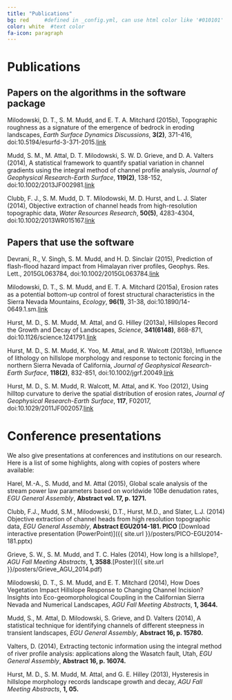 ```yaml
---
title: "Publications"
bg: red     #defined in _config.yml, can use html color like '#010101'
color: white  #text color
fa-icon: paragraph
---
```


# Publications

## Papers on the algorithms in the software package

Milodowski, D. T., S. M. Mudd, and E. T. A. Mitchard (2015b), Topographic roughness as a signature of the emergence of bedrock in eroding landscapes, *Earth Surface Dynamics Discussions*, **3(2)**, 371-416, doi:10.5194/esurfd-3-371-2015.[link](http://www.earth-surf-dynam-discuss.net/3/371/2015/esurfd-3-371-2015.html)

Mudd, S. M., M. Attal, D. T. Milodowski, S. W. D. Grieve, and D. A. Valters (2014), A statistical framework to quantify spatial variation in channel gradients using the integral method of channel profile analysis, *Journal of Geophysical Research-Earth Surface*, **119(2)**, 138-152, doi:10.1002/2013JF002981.[link](http://onlinelibrary.wiley.com/doi/10.1002/2013JF002981/abstract)

Clubb, F. J., S. M. Mudd, D. T. Milodowski, M. D. Hurst, and L. J. Slater (2014), Objective extraction of channel heads from high-resolution topographic data, *Water Resources Research*, **50(5)**, 4283-4304, doi:10.1002/2013WR015167.[link](http://onlinelibrary.wiley.com/doi/10.1002/2013WR015167/abstract)

## Papers that use the software

Devrani, R., V. Singh, S. M. Mudd, and H. D. Sinclair (2015), Prediction of flash-flood hazard impact from Himalayan river profiles, Geophys. Res. Lett., 2015GL063784, doi:10.1002/2015GL063784.[link](http://onlinelibrary.wiley.com/doi/10.1002/2015GL063784/full)

Milodowski, D. T., S. M. Mudd, and E. T. A. Mitchard (2015a), Erosion rates as a potential bottom-up control of forest structural characteristics in the Sierra Nevada Mountains, *Ecology*, **96(1)**, 31-38, doi:10.1890/14-0649.1.sm.[link](http://www.esajournals.org/doi/abs/10.1890/14-0649.1)

Hurst, M. D., S. M. Mudd, M. Attal, and G. Hilley (2013a), Hillslopes Record the Growth and Decay of Landscapes, *Science*, **341(6148)**, 868-871, doi:10.1126/science.1241791.[link](http://www.sciencemag.org/content/341/6148/868.abstract)

Hurst, M. D., S. M. Mudd, K. Yoo, M. Attal, and R. Walcott (2013b), Influence of lithology on hillslope morphology and response to tectonic forcing in the northern Sierra Nevada of California, *Journal of Geophysical Research-Earth Surface*, **118(2)**, 832-851, doi:10.1002/jgrf.20049.[link](http://onlinelibrary.wiley.com/doi/10.1002/jgrf.20049/abstract)

Hurst, M. D., S. M. Mudd, R. Walcott, M. Attal, and K. Yoo (2012), Using hilltop curvature to derive the spatial distribution of erosion rates, *Journal of Geophysical Research-Earth Surface*, **117**, F02017, doi:10.1029/2011JF002057.[link](http://onlinelibrary.wiley.com/doi/10.1029/2011JF002057/abstract)


# Conference presentations

We also give presentations at conferences and institutions on our research. Here
is a list of some highlights, along with copies of posters where available:

Harel, M.-A., S. Mudd, and M. Attal (2015), Global scale analysis of the stream power law parameters based on worldwide 10Be denudation rates, *EGU General Assembly*, **Abstract vol. 17, p. 1271.**

Clubb, F.J., Mudd, S.M., Milodowski, D.T., Hurst, M.D., and Slater, L.J. (2014) Objective extraction of channel heads from high resolution topographic data, *EGU General Assembly*, **Abstract EGU2014-181. PICO** [Download interactive presentation (PowerPoint)]({{ site.url }}/posters/PICO-EGU2014-181.pptx)

Grieve, S. W., S. M. Mudd, and T. C. Hales (2014), How long is a hillslope?, *AGU Fall Meeting Abstracts*, **1, 3588**.[Poster]({{ site.url }}/posters/Grieve_AGU_2014.pdf)

Milodowski, D. T., S. M. Mudd, and E. T. Mitchard (2014), How Does Vegetation Impact Hillslope Response to Changing Channel Incision? Insights into Eco-geomorphological Coupling in the Californian Sierra Nevada and Numerical Landscapes, *AGU Fall Meeting Abstracts*, **1, 3644.**

Mudd, S., M. Attal, D. Milodowski, S. Grieve, and D. Valters (2014), A statistical technique for identifying channels of different steepness in transient landscapes, *EGU General Assembly*, **Abstract 16, p. 15780.**

Valters, D. (2014), Extracting tectonic information using the integral method of river profile analysis: applications along the Wasatch fault, Utah, *EGU General Assembly*, **Abstract 16, p. 16074.**

Hurst, M. D., S. M. Mudd, M. Attal, and G. E. Hilley (2013), Hysteresis in hillslope morphology records landscape growth and decay, *AGU Fall Meeting Abstracts*, **1, 05.**
